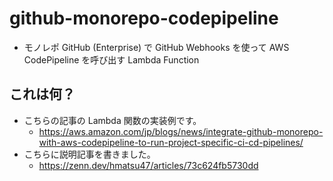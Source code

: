 # github-monorepo-codepipeline

- モノレポ GitHub (Enterprise) で GitHub Webhooks を使って AWS CodePipeline を呼び出す Lambda Function

## これは何？

- こちらの記事の Lambda 関数の実装例です。
  - https://aws.amazon.com/jp/blogs/news/integrate-github-monorepo-with-aws-codepipeline-to-run-project-specific-ci-cd-pipelines/
- こちらに説明記事を書きました。
  - https://zenn.dev/hmatsu47/articles/73c624fb5730dd
